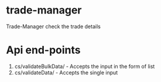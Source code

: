 # trade-manager
Trade-Manager check the trade details 
# Api end-points
1. cs/validateBulkData/  - Accepts the input in the form of list
2. cs/validateData/  - Accepts the single input
